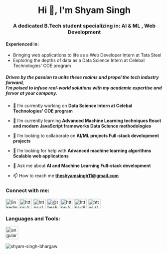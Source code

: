 <h1 align="center">Hi 👋, I'm Shyam Singh</h1>
<!-- <h3 align="center">A passionate software developer and AI/ML enthusiast from India</h3>
<h5>I’m a dedicated B.Tech student specializing in AI and ML, with hands-on experience as a Web Developer Intern at Tata Steel and currently interning as a Data Science Intern at Celebal Technologies' COE program. Passionate about integrating these fields to drive tech industry progress, I’m eager to apply my academic knowledge to real-world scenarios and bring my skills and enthusiasm to your company.</h5> -->

<h3 align="center">A dedicated B.Tech student specializing in:  AI & ML  , Web Development</h3>

  

<h4 align="left">Experienced in:</h4>
<ul>
  <li>Bringing web applications to life as a Web Developer Intern at Tata Steel</li>
  <li>Exploring the depths of data as a Data Science Intern at Celebal Technologies' COE program</li>
</ul>
<h5 >Driven by the passion to unite these realms and propel the tech industry forward, </br>
  I’m poised to infuse real-world solutions with my academic expertise and fervor at your company.</h5>



- 🔭 I’m currently working on **Data Science Intern at Celebal Technologies' COE program**

- 🌱 I’m currently learning **Advanced Machine Learning techniques React and modern JavaScript frameworks Data Science methodologies**

- 👯 I’m looking to collaborate on **AI/ML projects Full-stack development projects**

- 🤝 I’m looking for help with **Advanced machine learning algorithms Scalable web applications**

- 💬 Ask me about **AI and Machine Learning Full-stack development**

- 📫 How to reach me **theshyamsingh11@gmail.com**

<h3 align="left">Connect with me:</h3>
<p align="left">
<a href="https://linkedin.com/in/linkedin.com/in/shyam-singh-427744221" target="blank"><img align="center" src="https://raw.githubusercontent.com/rahuldkjain/github-profile-readme-generator/master/src/images/icons/Social/linked-in-alt.svg" alt="linkedin.com/in/shyam-singh-427744221" height="30" width="40" /></a>
<a href="https://stackoverflow.com/users/https://stackexchange.com/users/32413148/shyam-singh" target="blank"><img align="center" src="https://raw.githubusercontent.com/rahuldkjain/github-profile-readme-generator/master/src/images/icons/Social/stack-overflow.svg" alt="https://stackexchange.com/users/32413148/shyam-singh" height="30" width="40" /></a>
<a href="https://kaggle.com/https://www.kaggle.com/shyamsingh11" target="blank"><img align="center" src="https://raw.githubusercontent.com/rahuldkjain/github-profile-readme-generator/master/src/images/icons/Social/kaggle.svg" alt="https://www.kaggle.com/shyamsingh11" height="30" width="40" /></a>
<a href="https://medium.com/@theshyamsingh11" target="blank"><img align="center" src="https://raw.githubusercontent.com/rahuldkjain/github-profile-readme-generator/master/src/images/icons/Social/medium.svg" alt="@theshyamsingh11" height="30" width="40" /></a>
<a href="https://www.hackerrank.com/https://www.hackerrank.com/profile/shyamsinghbharg1" target="blank"><img align="center" src="https://raw.githubusercontent.com/rahuldkjain/github-profile-readme-generator/master/src/images/icons/Social/hackerrank.svg" alt="https://www.hackerrank.com/profile/shyamsinghbharg1" height="30" width="40" /></a>
<a href="https://www.leetcode.com/https://leetcode.com/u/theshyamsingh11/" target="blank"><img align="center" src="https://raw.githubusercontent.com/rahuldkjain/github-profile-readme-generator/master/src/images/icons/Social/leet-code.svg" alt="https://leetcode.com/u/theshyamsingh11/" height="30" width="40" /></a>
<a href="https://auth.geeksforgeeks.org/user/https://www.geeksforgeeks.org/user/theshyamsingh11/" target="blank"><img align="center" src="https://raw.githubusercontent.com/rahuldkjain/github-profile-readme-generator/master/src/images/icons/Social/geeks-for-geeks.svg" alt="https://www.geeksforgeeks.org/user/theshyamsingh11/" height="30" width="40" /></a>
</p>

<h3 align="left">Languages and Tools:</h3>
<p align="left"> 
<a href="https://angular.io" target="_blank" rel="noreferrer"> <img src="https://angular.io/assets/images/logos/angular/angular.svg" alt="angular" width="40" height="40"/> </a>
<!-- Other icons for languages and tools -->
</p>

<p><img align="center" src="https://github-readme-stats.vercel.app/api/top-langs?username=shyam-singh-bhargaw&show_icons=true&locale=en&layout=compact" alt="shyam-singh-bhargaw" /></p>
